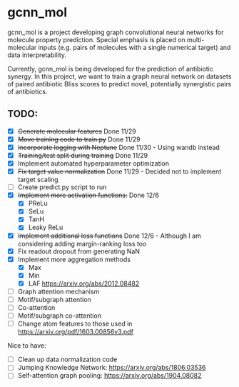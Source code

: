 # gcnn_mol

gcnn_mol is a project developing graph convolutional neural networks for molecule property prediction. Special
emphasis is placed on multi-molecular inputs (e.g. pairs of molecules with a single numerical target) and data 
interpretability.

Currently, gcnn_mol is being developed for the prediction of antibiotic synergy. In this project, we want to train
a graph neural network on datasets of paired antibiotic Bliss scores to predict novel, potentially synergistic
pairs of antibiotics.

## TODO:

- [x] ~~Generate molecular features~~ Done 11/29
- [x] ~~Move training code to train.py~~ Done 11/29
- [x] ~~Incorporate logging with Neptune~~ Done 11/30 - Using wandb instead
- [x] ~~Training/test split during training~~ Done 11/29
- [x] Implement automated hyperparameter optimization
- [x] ~~Fix target value normalization~~ Done 11/29 - Decided not to implement target scaling
- [ ] Create predict.py script to run
- [x] ~~Implement more activation functions:~~ Done 12/6
  - [x] PReLu
  - [x] SeLu
  - [x] TanH
  - [x] Leaky ReLu
- [x] ~~Implement additional loss functions~~ Done 12/6 - Although I am considering adding margin-ranking loss too
- [x] Fix readout dropout from generating NaN
- [x] Implement more aggregation methods
  - [x] Max
  - [x] Min
  - [x] LAF https://arxiv.org/abs/2012.08482
- [ ] Graph attention mechanism
- [ ] Motif/subgraph attention
- [ ] Co-attention
- [ ] Motif/subgraph co-attention
- [ ] Change atom features to those used in https://arxiv.org/pdf/1603.00856v3.pdf

Nice to have:

- [ ] Clean up data normalization code
- [ ] Jumping Knowledge Network: https://arxiv.org/abs/1806.03536
- [ ] Self-attention graph pooling: https://arxiv.org/abs/1904.08082
